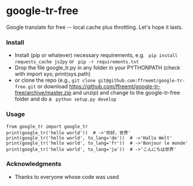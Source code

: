 # google-tr-free

Google translate for free -- local cache plus throttling. Let's hope it lasts.

### Install
* Install (pip or whatever) necessary requirements, e.g. ```
pip install requests_cache js2py``` or ```
pip -r requirements.txt```
* Drop the file google_tr.py in any folder in your PYTHONPATH (check with import sys; print(sys.path)
* or clone the repo (e.g., ```git clone git@github.com:ffreemt/google-tr-free.git``` or download https://github.com/ffreemt/google-tr-free/archive/master.zip and unzip) and change to the google-tr-free folder and do a ```
python setup.py develop```

### Usage

```
from google_tr import google_tr
print(google_tr('hello world'))  # ->'你好，世界'
print(google_tr('hello world', to_lang='de'))  # ->'Hallo Welt'
print(google_tr('hello world', to_lang='fr'))  # ->'Bonjour le monde'
print(google_tr('hello world', to_lang='ja'))  # ->'こんにちは世界'
```

### Acknowledgments

* Thanks to everyone whose code was used
